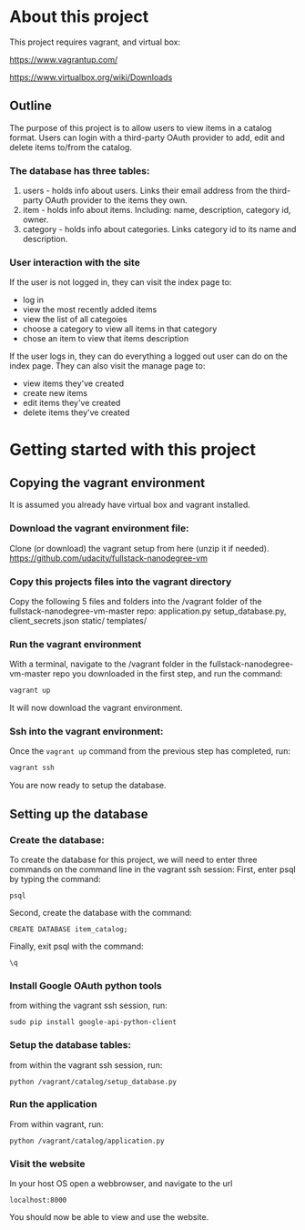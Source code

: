 # About this project
This project requires vagrant, and virtual box:

https://www.vagrantup.com/ 

https://www.virtualbox.org/wiki/Downloads


## Outline
The purpose of this project is to allow users to view items in a catalog format. Users can login with a third-party OAuth provider to add, edit and delete items to/from the catalog.

### The database has three tables:
1. users - holds info about users. Links their email address from the third-party OAuth provider to the items they own.
2. item - holds info about items. Including: name, description, category id, owner.
3. category - holds info about categories. Links category id to its name and description.

### User interaction with the site
If the user is not logged in, they can visit the index page to:
- log in
- view the most recently added items
- view the list of all categoies
- choose a category to view all items in that category
- chose an item to view that items description

If the user logs in, they can do everything a logged out user can do on the index page. They can also visit the manage page to:
- view items they've created
- create new items
- edit items they've created
- delete items they've created



# Getting started with this project
## Copying the vagrant environment
It is assumed you already have virtual box and vagrant installed.
### Download the vagrant environment file:
Clone (or download) the vagrant setup from here (unzip it if needed).
https://github.com/udacity/fullstack-nanodegree-vm
### Copy this projects files into the vagrant directory
Copy the following 5 files and folders into the /vagrant folder of the fullstack-nanodegree-vm-master repo:
application.py
setup_database.py,
client_secrets.json
static/
templates/
### Run the vagrant environment
With a terminal, navigate to the /vagrant folder in the fullstack-nanodegree-vm-master repo you downloaded in the first step, and run the command:
```bash
vagrant up
```
It will now download the vagrant environment.
### Ssh into the vagrant environment:
Once the ```vagrant up``` command from the previous step has completed, run:
```bash
vagrant ssh
```
You are now ready to setup the database.
## Setting up the database
### Create the database:
To create the database for this project, we will need to enter three commands on the command line in the vagrant ssh session:
First, enter psql by typing the command:
```
psql
```
Second, create the database with the command:
```
CREATE DATABASE item_catalog;
```
Finally, exit psql with the command:
```
\q
```
### Install Google OAuth python tools
from withing the vagrant ssh session, run:
```
sudo pip install google-api-python-client
```
### Setup the database tables:
from within the vagrant ssh session, run: 
```
python /vagrant/catalog/setup_database.py
```
### Run the application
From within vagrant, run:
```
python /vagrant/catalog/application.py
```
### Visit the website
In your host OS open a webbrowser, and navigate to the url
```
localhost:8000
```
You should now be able to view and use the website.

